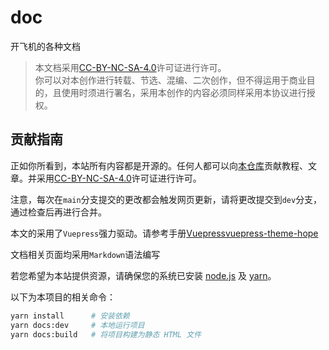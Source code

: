 # doc

开飞机的各种文档

>本文档采用[CC-BY-NC-SA-4.0](https://creativecommons.org/licenses/by-nc-sa/4.0/)许可证进行许可。  
你可以对本创作进行转载、节选、混编、二次创作，但不得运用于商业目
的，且使用时须进行署名，采用本创作的内容必须同样采用本协议进行授
权。

## 贡献指南

正如你所看到，本站所有内容都是开源的。任何人都可以向[本仓库](https://github.com/We-Fly/doc)贡献教程、文章。并采用[CC-BY-NC-SA-4.0](https://creativecommons.org/licenses/by-nc-sa/4.0/)许可证进行许可。

注意，每次在`main`分支提交的更改都会触发网页更新，请将更改提交到`dev`分支，通过检查后再进行合并。

本文的采用了`Vuepress`强力驱动。请参考手册[Vuepress](https://vuepress.github.io/)[vuepress-theme-hope](https://vuepress-theme-hope.github.io/v2/)

文档相关页面均采用`Markdown`语法编写

若您希望为本站提供资源，请确保您的系统已安装 [node.js](https://nodejs.org/zh-cn/) 及 [yarn](https://classic.yarnpkg.com/en/docs/install)。

以下为本项目的相关命令：

``` bash
yarn install      # 安装依赖
yarn docs:dev     # 本地运行项目
yarn docs:build   # 将项目构建为静态 HTML 文件
```
